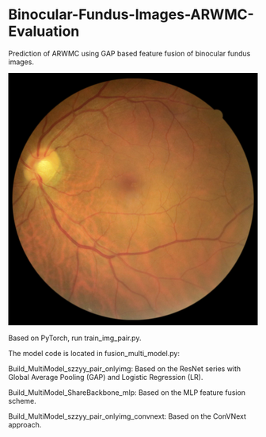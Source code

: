 # Binocular-Fundus-Images-ARWMC-Evaluation

Prediction of ARWMC using GAP based feature fusion of binocular fundus images.


![image](./images/example1.jpg)

Based on PyTorch, run train_img_pair.py.

The model code is located in fusion_multi_model.py:

Build_MultiModel_szzyy_pair_onlyimg: Based on the ResNet series with Global Average Pooling (GAP) and Logistic Regression (LR).

Build_MultiModel_ShareBackbone_mlp: Based on the MLP feature fusion scheme.

Build_MultiModel_szzyy_pair_onlyimg_convnext: Based on the ConVNext approach.


